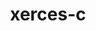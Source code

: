 ---
title: "xerces-c"
layout: cache
categories: [package, v0.18]
meta: {"versions": ["3.2.3"], "compilers": ["gcc@=7.5.0"], "oss": ["ubuntu18.04"], "platforms": ["linux"], "targets": ["x86_64"], "stacks": ["e4s"], "num_specs": 1, "num_specs_by_stack": {"e4s": 1}}
spec_details: [{"hash": "qngf46k6iueywdzcrynhnnu33h3rtzpn", "compiler": "gcc@=7.5.0", "versions": ["3.2.3"], "os": "ubuntu18.04", "platform": "linux", "target": "x86_64", "variants": ["cxxstd=default", "netaccessor=curl", "transcoder=iconv"], "stacks": ["e4s"], "size": "-", "tarball": "https://binaries.spack.io/releases/v0.18/build_cache/linux-ubuntu18.04-x86_64/gcc-7.5.0/xerces-c-3.2.3/linux-ubuntu18.04-x86_64-gcc-7.5.0-xerces-c-3.2.3-qngf46k6iueywdzcrynhnnu33h3rtzpn.spack"}]
---